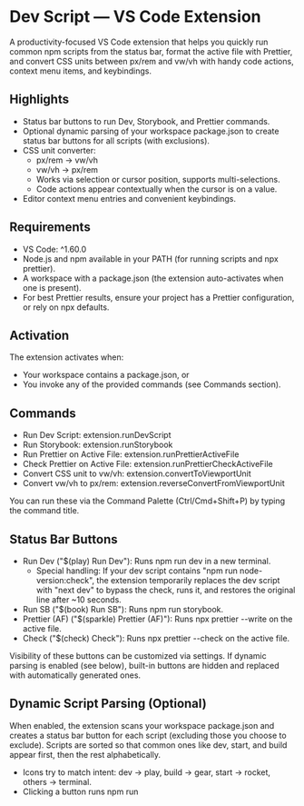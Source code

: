 # Dev Script — VS Code Extension

A productivity-focused VS Code extension that helps you quickly run common npm scripts from the status bar, format the active file with Prettier, and convert CSS units between px/rem and vw/vh with handy code actions, context menu items, and keybindings.

## Highlights
- Status bar buttons to run Dev, Storybook, and Prettier commands.
- Optional dynamic parsing of your workspace package.json to create status bar buttons for all scripts (with exclusions).
- CSS unit converter:
  - px/rem → vw/vh
  - vw/vh → px/rem
  - Works via selection or cursor position, supports multi-selections.
  - Code actions appear contextually when the cursor is on a value.
- Editor context menu entries and convenient keybindings.

## Requirements
- VS Code: ^1.60.0
- Node.js and npm available in your PATH (for running scripts and npx prettier).
- A workspace with a package.json (the extension auto-activates when one is present).
- For best Prettier results, ensure your project has a Prettier configuration, or rely on npx defaults.

## Activation
The extension activates when:
- Your workspace contains a package.json, or
- You invoke any of the provided commands (see Commands section).

## Commands
- Run Dev Script: extension.runDevScript
- Run Storybook: extension.runStorybook
- Run Prettier on Active File: extension.runPrettierActiveFile
- Check Prettier on Active File: extension.runPrettierCheckActiveFile
- Convert CSS unit to vw/vh: extension.convertToViewportUnit
- Convert vw/vh to px/rem: extension.reverseConvertFromViewportUnit

You can run these via the Command Palette (Ctrl/Cmd+Shift+P) by typing the command title.

## Status Bar Buttons
- Run Dev ("$(play) Run Dev"): Runs npm run dev in a new terminal.
  - Special handling: If your dev script contains "npm run node-version:check", the extension temporarily replaces the dev script with "next dev" to bypass the check, runs it, and restores the original line after ~10 seconds.
- Run SB ("$(book) Run SB"): Runs npm run storybook.
- Prettier (AF) ("$(sparkle) Prettier (AF)"): Runs npx prettier --write on the active file.
- Check ("$(check) Check"): Runs npx prettier --check on the active file.

Visibility of these buttons can be customized via settings. If dynamic parsing is enabled (see below), built-in buttons are hidden and replaced with automatically generated ones.

## Dynamic Script Parsing (Optional)
When enabled, the extension scans your workspace package.json and creates a status bar button for each script (excluding those you choose to exclude). Scripts are sorted so that common ones like dev, start, and build appear first, then the rest alphabetically.
- Icons try to match intent: dev → play, build → gear, start → rocket, others → terminal.
- Clicking a button runs npm run <script> in a new terminal.

## CSS Unit Conversion
Convert CSS values between px/rem and vw/vh with a guided Quick Pick flow.
- px/rem → vw/vh: Choose vw or vh, then pick a target screen size (WIDTHxHEIGHT), and the extension will convert selected values or the value under your cursor.
- vw/vh → px/rem: Choose source unit (vw/vh), pick the screen size, then choose output unit (px/rem).
- Multi-selections are supported, and trailing zeros are trimmed for clean results.
- Screen list, base font size (for rem), and precision are all configurable.

Contextual Code Actions will appear when your cursor is on a value like 16px, 1.5rem, 10vw, or 25vh.

## Editor Context Menu
In the editor context menu (right-click in code), you’ll find:
- Convert CSS unit to vw/vh
- Convert vw/vh to px/rem

## Keybindings
- Convert to vw/vh: Ctrl+Alt+V (macOS: Cmd+Alt+V)
- Convert vw/vh to px/rem: Ctrl+Alt+Shift+V (macOS: Cmd+Alt+Shift+V)

## Settings
All settings live under the runScript.* namespace.

- runScript.useDynamicScriptParsing (boolean, default: false)
  - Enable dynamic parsing of all package.json scripts as status bar buttons.
  - Disables the custom Dev/Storybook/Prettier buttons when enabled.

- runScript.showDevButton (boolean, default: true)
  - Show the "Run Dev" status bar button (only when dynamic parsing is off).

- runScript.showStorybookButton (boolean, default: true)
  - Show the "Run Storybook" status bar button (only when dynamic parsing is off).

- runScript.showPrettierButton (boolean, default: true)
  - Show the "Prettier (AF)" status bar button (only when dynamic parsing is off).

- runScript.showPrettierCheckButton (boolean, default: true)
  - Show the "Check Prettier" status bar button (only when dynamic parsing is off).

- runScript.excludeScripts (array of strings, default: ["test", "postinstall", "preinstall"])
  - Scripts to exclude when dynamic parsing is enabled.

- runScript.viewportScreens (array of strings, default: common sizes like "1440x900", "1920x1080", etc.)
  - List of target screens in WIDTHxHEIGHT format for conversions. You can add/remove entries.

- runScript.baseFontSize (number, default: 16)
  - Base font size in pixels used for rem ↔ px conversion (1rem = baseFontSize px).

- runScript.viewportPrecision (number, default: 4)
  - Number of decimal places to keep when converting to vw/vh.

- runScript.lastUsedViewportUnit (string, enum: "vw" | "vh", default: "vw")
  - Tracks your last used viewport unit, updated automatically after conversions.

- runScript.lastUsedScreen (string, default: "1440x900")
  - Tracks your last used screen size, updated automatically after conversions.

- runScript.defaultOutputUnit (string, enum: "px" | "rem", default: "px")
  - Default unit when converting vw/vh back to px/rem.

## Usage Examples
- Run Dev: Click the "Run Dev" status bar button or run "Run Dev Script" from the Command Palette.
- Run Storybook: Click the "Run SB" status bar button or run "Run Storybook".
- Format Active File: Click "Prettier (AF)" or run "Run Prettier on Active File".
- Check Active File with Prettier: Click "Check" or run "Check Prettier on Active File".
- Convert 16px to vw: Select "16px" (or place cursor on it), run "Convert CSS unit to vw/vh", pick "vw", choose a screen like 1440x900.
- Convert 10vw to rem: Select "10vw" (or place cursor on it), run "Convert vw/vh to px/rem", choose the screen and output unit "rem".

## Notes and Limitations
- The Dev script helper temporarily edits your package.json when it detects "npm run node-version:check" in the dev script. The original line is restored automatically after ~10 seconds.
- Conversions operate on a single numeric token at a time; complex expressions (e.g., calc()) are not parsed.
- Dynamic parsing only appears when a package.json is present in the first workspace folder.

## Troubleshooting
- "No workspace folder found" / "package.json not found": Open a folder containing a package.json.
- Prettier command errors: Ensure Node.js/npm is installed and accessible, and that npx can run Prettier. Optionally add Prettier to your devDependencies.
- "No screens configured": Add entries to runScript.viewportScreens in settings, formatted as WIDTHxHEIGHT (e.g., 1440x900).

## Local Development
- Open this folder in VS Code and press F5 to launch an Extension Development Host to test the extension.
- Inspect and tweak behavior in extension.js and package.json.

---
Enjoy faster script running and effortless CSS unit conversions!